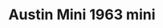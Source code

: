 ---
    title: Austin Mini 1963 mini
    slug: Austin-Mini-1963-mini
    description:
    code: Austin-Mini-1963-mini
    image: https://cmdiy-archive.s3.us-east-1.amazonaws.com/adverts/images/Austin+Mini+1963+mini.jpeg
    download: https://cmdiy-archive.s3.us-east-1.amazonaws.com/adverts/documents/Austin+Mini+1963+mini.pdf
---